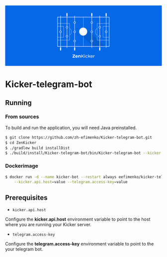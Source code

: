![Logo](docs/logo.png)    
  
# Kicker-telegram-bot

## Running

### From sources

To build and run the application, you will need Java preinstalled.

```bash
$ git clone https://github.com/zh-efimenko/Kicker-telegram-bot.git  
$ cd ZenKicker  
$ ./gradlew build installDist  
$ ./build/install/Kicker-telegram-bot/bin/Kicker-telegram-bot --kicker.api.host=value --telegram.access-key=value
```

### Dockerimage

```bash
$ docker run -d --name kicker-bot --restart always eefimenko/kicker-telegram-bot \
	--kicker.api.host=value --telegram.access-key=value
```

## Prerequisites

* `kicker.api.host`

Configure the **kicker.api.host** environment variable to point to the host where 
you are running your Kicker server. 

* `telegram.access-key`

Configure the **telegram.access-key** environment variable to point to the your telegram bot.
